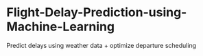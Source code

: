 # Flight-Delay-Prediction-using-Machine-Learning
Predict delays using weather data + optimize departure scheduling
